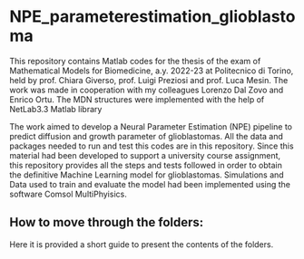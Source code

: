 # NPE_parameterestimation_glioblastoma
This repository contains Matlab codes for the thesis of the exam of Mathematical Models for Biomedicine, a.y. 2022-23 at Politecnico di Torino, held by prof. Chiara Giverso, prof. Luigi Preziosi and prof. Luca Mesin. The work was made in cooperation with my colleagues Lorenzo Dal Zovo and Enrico Ortu. The MDN structures were implemented with the help of NetLab3.3 Matlab library

The work aimed to develop a Neural Parameter Estimation (NPE) pipeline to predict diffusion and growth parameter of glioblastomas. All the data and packages needed to run and test this codes are in this repository.
Since this material had been developed to support a university course assignment, this repository provides all the steps and tests followed in order to obtain the definitive Machine Learning model for glioblastomas. Simulations and Data used to train and evaluate the model had been implemented using the software Comsol MultiPhyisics.
 ## How to move through the folders:
  Here it is provided a short guide to present the contents of the folders.
  
  ###
 
